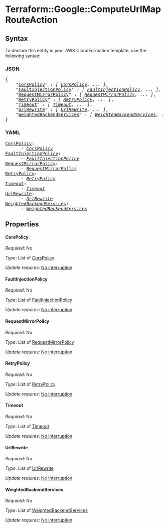 # Terraform::Google::ComputeUrlMap RouteAction

## Syntax

To declare this entity in your AWS CloudFormation template, use the following syntax:

### JSON

<pre>
{
    "<a href="#corspolicy" title="CorsPolicy">CorsPolicy</a>" : <i>[ <a href="routeaction-corspolicy.md">CorsPolicy</a>, ... ]</i>,
    "<a href="#faultinjectionpolicy" title="FaultInjectionPolicy">FaultInjectionPolicy</a>" : <i>[ <a href="routeaction-faultinjectionpolicy.md">FaultInjectionPolicy</a>, ... ]</i>,
    "<a href="#requestmirrorpolicy" title="RequestMirrorPolicy">RequestMirrorPolicy</a>" : <i>[ <a href="routeaction-requestmirrorpolicy.md">RequestMirrorPolicy</a>, ... ]</i>,
    "<a href="#retrypolicy" title="RetryPolicy">RetryPolicy</a>" : <i>[ <a href="routeaction-retrypolicy.md">RetryPolicy</a>, ... ]</i>,
    "<a href="#timeout" title="Timeout">Timeout</a>" : <i>[ <a href="routeaction-timeout.md">Timeout</a>, ... ]</i>,
    "<a href="#urlrewrite" title="UrlRewrite">UrlRewrite</a>" : <i>[ <a href="routeaction-urlrewrite.md">UrlRewrite</a>, ... ]</i>,
    "<a href="#weightedbackendservices" title="WeightedBackendServices">WeightedBackendServices</a>" : <i>[ <a href="routeaction-weightedbackendservices.md">WeightedBackendServices</a>, ... ]</i>
}
</pre>

### YAML

<pre>
<a href="#corspolicy" title="CorsPolicy">CorsPolicy</a>: <i>
      - <a href="routeaction-corspolicy.md">CorsPolicy</a></i>
<a href="#faultinjectionpolicy" title="FaultInjectionPolicy">FaultInjectionPolicy</a>: <i>
      - <a href="routeaction-faultinjectionpolicy.md">FaultInjectionPolicy</a></i>
<a href="#requestmirrorpolicy" title="RequestMirrorPolicy">RequestMirrorPolicy</a>: <i>
      - <a href="routeaction-requestmirrorpolicy.md">RequestMirrorPolicy</a></i>
<a href="#retrypolicy" title="RetryPolicy">RetryPolicy</a>: <i>
      - <a href="routeaction-retrypolicy.md">RetryPolicy</a></i>
<a href="#timeout" title="Timeout">Timeout</a>: <i>
      - <a href="routeaction-timeout.md">Timeout</a></i>
<a href="#urlrewrite" title="UrlRewrite">UrlRewrite</a>: <i>
      - <a href="routeaction-urlrewrite.md">UrlRewrite</a></i>
<a href="#weightedbackendservices" title="WeightedBackendServices">WeightedBackendServices</a>: <i>
      - <a href="routeaction-weightedbackendservices.md">WeightedBackendServices</a></i>
</pre>

## Properties

#### CorsPolicy

_Required_: No

_Type_: List of <a href="routeaction-corspolicy.md">CorsPolicy</a>

_Update requires_: [No interruption](https://docs.aws.amazon.com/AWSCloudFormation/latest/UserGuide/using-cfn-updating-stacks-update-behaviors.html#update-no-interrupt)

#### FaultInjectionPolicy

_Required_: No

_Type_: List of <a href="routeaction-faultinjectionpolicy.md">FaultInjectionPolicy</a>

_Update requires_: [No interruption](https://docs.aws.amazon.com/AWSCloudFormation/latest/UserGuide/using-cfn-updating-stacks-update-behaviors.html#update-no-interrupt)

#### RequestMirrorPolicy

_Required_: No

_Type_: List of <a href="routeaction-requestmirrorpolicy.md">RequestMirrorPolicy</a>

_Update requires_: [No interruption](https://docs.aws.amazon.com/AWSCloudFormation/latest/UserGuide/using-cfn-updating-stacks-update-behaviors.html#update-no-interrupt)

#### RetryPolicy

_Required_: No

_Type_: List of <a href="routeaction-retrypolicy.md">RetryPolicy</a>

_Update requires_: [No interruption](https://docs.aws.amazon.com/AWSCloudFormation/latest/UserGuide/using-cfn-updating-stacks-update-behaviors.html#update-no-interrupt)

#### Timeout

_Required_: No

_Type_: List of <a href="routeaction-timeout.md">Timeout</a>

_Update requires_: [No interruption](https://docs.aws.amazon.com/AWSCloudFormation/latest/UserGuide/using-cfn-updating-stacks-update-behaviors.html#update-no-interrupt)

#### UrlRewrite

_Required_: No

_Type_: List of <a href="routeaction-urlrewrite.md">UrlRewrite</a>

_Update requires_: [No interruption](https://docs.aws.amazon.com/AWSCloudFormation/latest/UserGuide/using-cfn-updating-stacks-update-behaviors.html#update-no-interrupt)

#### WeightedBackendServices

_Required_: No

_Type_: List of <a href="routeaction-weightedbackendservices.md">WeightedBackendServices</a>

_Update requires_: [No interruption](https://docs.aws.amazon.com/AWSCloudFormation/latest/UserGuide/using-cfn-updating-stacks-update-behaviors.html#update-no-interrupt)

